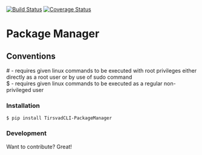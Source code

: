 [![Build Status](https://travis-ci.com/TirsvadCLI-Tools/PackageManager.svg?branch=main)](https://travis-ci.com/TirsvadCLI-Tools/PackageManager)
[![Coverage Status](https://coveralls.io/repos/github/TirsvadCLI-Tools/PackageManager/badge.svg)](https://coveralls.io/github/TirsvadCLI-Tools/PackageManager)
# Package Manager

## Conventions
\# - requires given linux commands to be executed with root privileges either directly as a root user or by use of sudo command  
$ - requires given linux commands to be executed as a regular non-privileged user

### Installation
    $ pip install TirsvadCLI-PackageManager


### Development

Want to contribute? Great!
